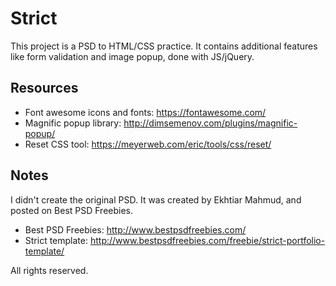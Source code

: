 # Strict

This project is a PSD to HTML/CSS practice. It contains additional features like form validation and image popup, done with JS/jQuery.

## Resources
* Font awesome icons and fonts: https://fontawesome.com/
* Magnific popup library: http://dimsemenov.com/plugins/magnific-popup/
* Reset CSS tool: https://meyerweb.com/eric/tools/css/reset/

## Notes
I didn't create the original PSD. It was created by Ekhtiar Mahmud, and posted on Best PSD Freebies.

* Best PSD Freebies: http://www.bestpsdfreebies.com/
* Strict template: http://www.bestpsdfreebies.com/freebie/strict-portfolio-template/

All rights reserved.
